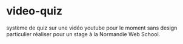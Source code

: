 # video-quiz
 système de quiz sur une vidéo youtube pour le moment sans design particulier réaliser pour un stage à la Normandie Web School.
